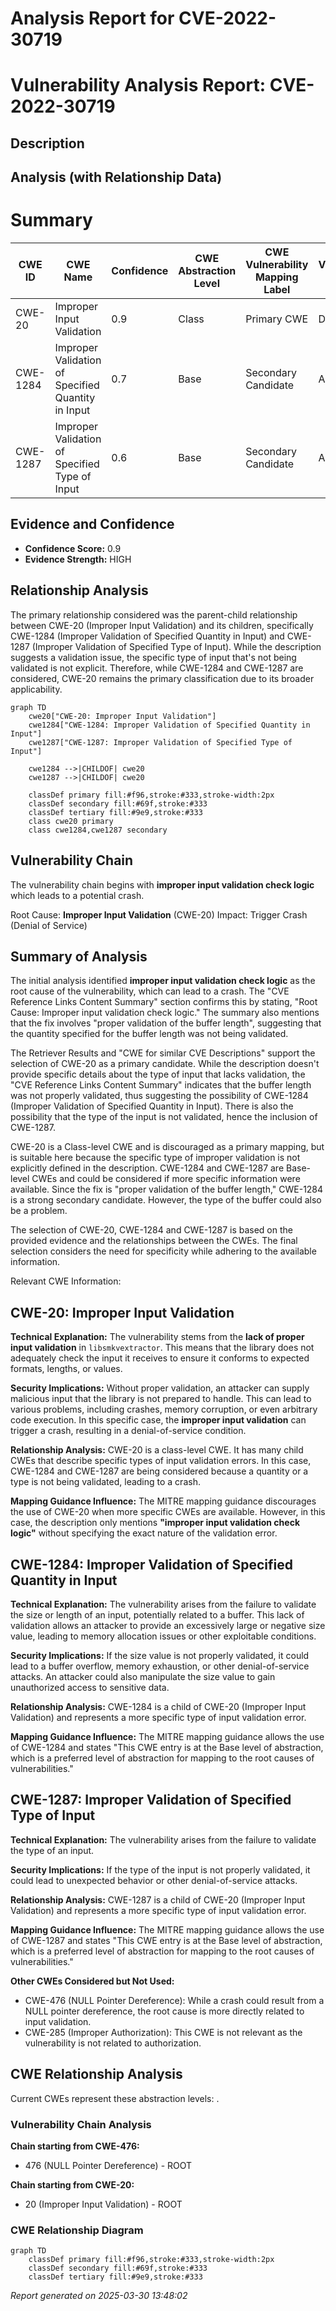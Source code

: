 # Analysis Report for CVE-2022-30719

# Vulnerability Analysis Report: CVE-2022-30719

## Description



## Analysis (with Relationship Data)

# Summary

| CWE ID | CWE Name | Confidence | CWE Abstraction Level | CWE Vulnerability Mapping Label | CWE-Vulnerability Mapping Notes |
|---|---|---|---|---|---|
| CWE-20 | Improper Input Validation | 0.9 | Class | Primary CWE | Discouraged |
| CWE-1284 | Improper Validation of Specified Quantity in Input | 0.7 | Base | Secondary Candidate | Allowed |
| CWE-1287 | Improper Validation of Specified Type of Input | 0.6 | Base | Secondary Candidate | Allowed |

## Evidence and Confidence

*   **Confidence Score:** 0.9
*   **Evidence Strength:** HIGH

## Relationship Analysis

The primary relationship considered was the parent-child relationship between CWE-20 (Improper Input Validation) and its children, specifically CWE-1284 (Improper Validation of Specified Quantity in Input) and CWE-1287 (Improper Validation of Specified Type of Input). While the description suggests a validation issue, the specific type of input that's not being validated is not explicit. Therefore, while CWE-1284 and CWE-1287 are considered, CWE-20 remains the primary classification due to its broader applicability.

```mermaid
graph TD
    cwe20["CWE-20: Improper Input Validation"]
    cwe1284["CWE-1284: Improper Validation of Specified Quantity in Input"]
    cwe1287["CWE-1287: Improper Validation of Specified Type of Input"]

    cwe1284 -->|CHILDOF| cwe20
    cwe1287 -->|CHILDOF| cwe20

    classDef primary fill:#f96,stroke:#333,stroke-width:2px
    classDef secondary fill:#69f,stroke:#333
    classDef tertiary fill:#9e9,stroke:#333
    class cwe20 primary
    class cwe1284,cwe1287 secondary
```

## Vulnerability Chain

The vulnerability chain begins with **improper input validation check logic** which leads to a potential crash.

Root Cause: **Improper Input Validation** (CWE-20)
Impact: Trigger Crash (Denial of Service)

## Summary of Analysis

The initial analysis identified **improper input validation check logic** as the root cause of the vulnerability, which can lead to a crash. The "CVE Reference Links Content Summary" section confirms this by stating, "Root Cause: Improper input validation check logic." The summary also mentions that the fix involves "proper validation of the buffer length", suggesting that the quantity specified for the buffer length was not being validated.

The Retriever Results and "CWE for similar CVE Descriptions" support the selection of CWE-20 as a primary candidate. While the description doesn't provide specific details about the type of input that lacks validation, the "CVE Reference Links Content Summary" indicates that the buffer length was not properly validated, thus suggesting the possibility of CWE-1284 (Improper Validation of Specified Quantity in Input). There is also the possibility that the type of the input is not validated, hence the inclusion of CWE-1287.

CWE-20 is a Class-level CWE and is discouraged as a primary mapping, but is suitable here because the specific type of improper validation is not explicitly defined in the description. CWE-1284 and CWE-1287 are Base-level CWEs and could be considered if more specific information were available. Since the fix is "proper validation of the buffer length," CWE-1284 is a strong secondary candidate. However, the type of the buffer could also be a problem.

The selection of CWE-20, CWE-1284 and CWE-1287 is based on the provided evidence and the relationships between the CWEs. The final selection considers the need for specificity while adhering to the available information.

Relevant CWE Information:

## CWE-20: Improper Input Validation

**Technical Explanation:** The vulnerability stems from the **lack of proper input validation** in `libsmkvextractor`. This means that the library does not adequately check the input it receives to ensure it conforms to expected formats, lengths, or values.

**Security Implications:** Without proper validation, an attacker can supply malicious input that the library is not prepared to handle. This can lead to various problems, including crashes, memory corruption, or even arbitrary code execution. In this specific case, the **improper input validation** can trigger a crash, resulting in a denial-of-service condition.

**Relationship Analysis:** CWE-20 is a class-level CWE. It has many child CWEs that describe specific types of input validation errors. In this case, CWE-1284 and CWE-1287 are being considered because a quantity or a type is not being validated, leading to a crash.

**Mapping Guidance Influence:** The MITRE mapping guidance discourages the use of CWE-20 when more specific CWEs are available. However, in this case, the description only mentions **"improper input validation check logic"** without specifying the exact nature of the validation error.

## CWE-1284: Improper Validation of Specified Quantity in Input

**Technical Explanation:** The vulnerability arises from the failure to validate the size or length of an input, potentially related to a buffer. This lack of validation allows an attacker to provide an excessively large or negative size value, leading to memory allocation issues or other exploitable conditions.

**Security Implications:** If the size value is not properly validated, it could lead to a buffer overflow, memory exhaustion, or other denial-of-service attacks. An attacker could also manipulate the size value to gain unauthorized access to sensitive data.

**Relationship Analysis:** CWE-1284 is a child of CWE-20 (Improper Input Validation) and represents a more specific type of input validation error.

**Mapping Guidance Influence:** The MITRE mapping guidance allows the use of CWE-1284 and states "This CWE entry is at the Base level of abstraction, which is a preferred level of abstraction for mapping to the root causes of vulnerabilities."

## CWE-1287: Improper Validation of Specified Type of Input

**Technical Explanation:** The vulnerability arises from the failure to validate the type of an input.

**Security Implications:** If the type of the input is not properly validated, it could lead to unexpected behavior or other denial-of-service attacks.

**Relationship Analysis:** CWE-1287 is a child of CWE-20 (Improper Input Validation) and represents a more specific type of input validation error.

**Mapping Guidance Influence:** The MITRE mapping guidance allows the use of CWE-1287 and states "This CWE entry is at the Base level of abstraction, which is a preferred level of abstraction for mapping to the root causes of vulnerabilities."

**Other CWEs Considered but Not Used:**

*   CWE-476 (NULL Pointer Dereference): While a crash could result from a NULL pointer dereference, the root cause is more directly related to input validation.
*   CWE-285 (Improper Authorization): This CWE is not relevant as the vulnerability is not related to authorization.


## CWE Relationship Analysis

Current CWEs represent these abstraction levels: .


### Vulnerability Chain Analysis

**Chain starting from CWE-476:**
- 476 (NULL Pointer Dereference) - ROOT


**Chain starting from CWE-20:**
- 20 (Improper Input Validation) - ROOT



### CWE Relationship Diagram

```mermaid
graph TD
    classDef primary fill:#f96,stroke:#333,stroke-width:2px
    classDef secondary fill:#69f,stroke:#333
    classDef tertiary fill:#9e9,stroke:#333
```



*Report generated on 2025-03-30 13:48:02*
